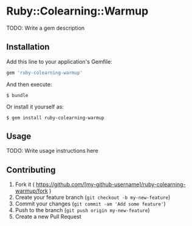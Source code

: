 # Ruby::Colearning::Warmup

TODO: Write a gem description

## Installation

Add this line to your application's Gemfile:

```ruby
gem 'ruby-colearning-warmup'
```

And then execute:

    $ bundle

Or install it yourself as:

    $ gem install ruby-colearning-warmup

## Usage

TODO: Write usage instructions here

## Contributing

1. Fork it ( https://github.com/[my-github-username]/ruby-colearning-warmup/fork )
2. Create your feature branch (`git checkout -b my-new-feature`)
3. Commit your changes (`git commit -am 'Add some feature'`)
4. Push to the branch (`git push origin my-new-feature`)
5. Create a new Pull Request
